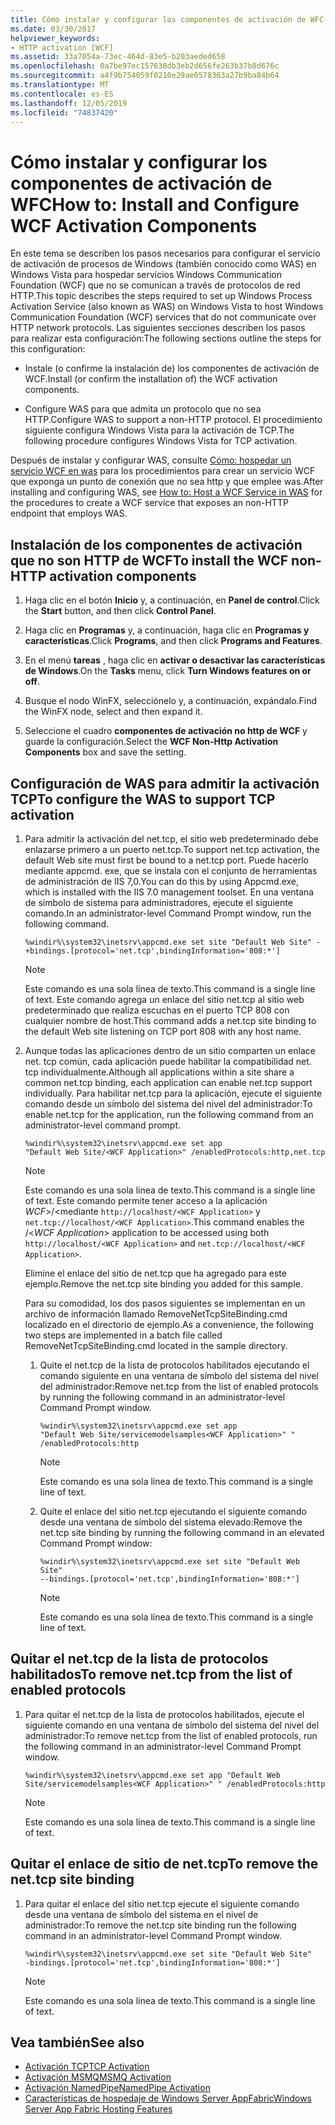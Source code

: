 ```yaml
---
title: Cómo instalar y configurar los componentes de activación de WFC
ms.date: 03/30/2017
helpviewer_keywords:
- HTTP activation [WCF]
ms.assetid: 33a7054a-73ec-464d-83e5-b203aeded658
ms.openlocfilehash: 0a7be97ec157638db3eb2d656fe263b37b8d676c
ms.sourcegitcommit: a4f9b754059f0210e29ae0578363a27b9ba84b64
ms.translationtype: MT
ms.contentlocale: es-ES
ms.lasthandoff: 12/05/2019
ms.locfileid: "74837420"
---
```

# <a name="how-to-install-and-configure-wcf-activation-components"></a><span data-ttu-id="569d3-102">Cómo instalar y configurar los componentes de activación de WFC</span><span class="sxs-lookup"><span data-stu-id="569d3-102">How to: Install and Configure WCF Activation Components</span></span>

<span data-ttu-id="569d3-103">En este tema se describen los pasos necesarios para configurar el servicio de activación de procesos de Windows (también conocido como WAS) en Windows Vista para hospedar servicios Windows Communication Foundation (WCF) que no se comunican a través de protocolos de red HTTP.</span><span class="sxs-lookup"><span data-stu-id="569d3-103">This topic describes the steps required to set up Windows Process Activation Service (also known as WAS) on Windows Vista to host Windows Communication Foundation (WCF) services that do not communicate over HTTP network protocols.</span></span> <span data-ttu-id="569d3-104">Las siguientes secciones describen los pasos para realizar esta configuración:</span><span class="sxs-lookup"><span data-stu-id="569d3-104">The following sections outline the steps for this configuration:</span></span>

- <span data-ttu-id="569d3-105">Instale (o confirme la instalación de) los componentes de activación de WCF.</span><span class="sxs-lookup"><span data-stu-id="569d3-105">Install (or confirm the installation of) the WCF activation components.</span></span>

- <span data-ttu-id="569d3-106">Configure WAS para que admita un protocolo que no sea HTTP.</span><span class="sxs-lookup"><span data-stu-id="569d3-106">Configure WAS to support a non-HTTP protocol.</span></span> <span data-ttu-id="569d3-107">El procedimiento siguiente configura Windows Vista para la activación de TCP.</span><span class="sxs-lookup"><span data-stu-id="569d3-107">The following procedure configures Windows Vista for TCP activation.</span></span>

<span data-ttu-id="569d3-108">Después de instalar y configurar WAS, consulte [Cómo: hospedar un servicio WCF en was](../../../../docs/framework/wcf/feature-details/how-to-host-a-wcf-service-in-was.md) para los procedimientos para crear un servicio WCF que exponga un punto de conexión que no sea http y que emplee was.</span><span class="sxs-lookup"><span data-stu-id="569d3-108">After installing and configuring WAS, see [How to: Host a WCF Service in WAS](../../../../docs/framework/wcf/feature-details/how-to-host-a-wcf-service-in-was.md) for the procedures to create a WCF service that exposes an non-HTTP endpoint that employs WAS.</span></span>

## <a name="to-install-the-wcf-non-http-activation-components"></a><span data-ttu-id="569d3-109">Instalación de los componentes de activación que no son HTTP de WCF</span><span class="sxs-lookup"><span data-stu-id="569d3-109">To install the WCF non-HTTP activation components</span></span>

1. <span data-ttu-id="569d3-110">Haga clic en el botón **Inicio** y, a continuación, en **Panel de control**.</span><span class="sxs-lookup"><span data-stu-id="569d3-110">Click the **Start** button, and then click **Control Panel**.</span></span>

2. <span data-ttu-id="569d3-111">Haga clic en **Programas** y, a continuación, haga clic en **Programas y características**.</span><span class="sxs-lookup"><span data-stu-id="569d3-111">Click **Programs**, and then click **Programs and Features**.</span></span>

3. <span data-ttu-id="569d3-112">En el menú **tareas** , haga clic en **activar o desactivar las características de Windows**.</span><span class="sxs-lookup"><span data-stu-id="569d3-112">On the **Tasks** menu, click **Turn Windows features on or off**.</span></span>

4. <span data-ttu-id="569d3-113">Busque el nodo WinFX, selecciónelo y, a continuación, expándalo.</span><span class="sxs-lookup"><span data-stu-id="569d3-113">Find the WinFX node, select and then expand it.</span></span>

5. <span data-ttu-id="569d3-114">Seleccione el cuadro **componentes de activación no http de WCF** y guarde la configuración.</span><span class="sxs-lookup"><span data-stu-id="569d3-114">Select the **WCF Non-Http Activation Components** box and save the setting.</span></span>

## <a name="to-configure-the-was-to-support-tcp-activation"></a><span data-ttu-id="569d3-115">Configuración de WAS para admitir la activación TCP</span><span class="sxs-lookup"><span data-stu-id="569d3-115">To configure the WAS to support TCP activation</span></span>

1. <span data-ttu-id="569d3-116">Para admitir la activación del net.tcp, el sitio web predeterminado debe enlazarse primero a un puerto net.tcp.</span><span class="sxs-lookup"><span data-stu-id="569d3-116">To support net.tcp activation, the default Web site must first be bound to a net.tcp port.</span></span> <span data-ttu-id="569d3-117">Puede hacerlo mediante appcmd. exe, que se instala con el conjunto de herramientas de administración de IIS 7,0.</span><span class="sxs-lookup"><span data-stu-id="569d3-117">You can do this by using Appcmd.exe, which is installed with the IIS 7.0 management toolset.</span></span> <span data-ttu-id="569d3-118">En una ventana de símbolo de sistema para administradores, ejecute el siguiente comando.</span><span class="sxs-lookup"><span data-stu-id="569d3-118">In an administrator-level Command Prompt window, run the following command.</span></span>

    ```console
    %windir%\system32\inetsrv\appcmd.exe set site "Default Web Site" -+bindings.[protocol='net.tcp',bindingInformation='808:*']
    ```

    > [!NOTE]
    > <span data-ttu-id="569d3-119">Este comando es una sola línea de texto.</span><span class="sxs-lookup"><span data-stu-id="569d3-119">This command is a single line of text.</span></span> <span data-ttu-id="569d3-120">Este comando agrega un enlace del sitio net.tcp al sitio web predeterminado que realiza escuchas en el puerto TCP 808 con cualquier nombre de host.</span><span class="sxs-lookup"><span data-stu-id="569d3-120">This command adds a net.tcp site binding to the default Web site listening on TCP port 808 with any host name.</span></span>

2. <span data-ttu-id="569d3-121">Aunque todas las aplicaciones dentro de un sitio comparten un enlace net. tcp común, cada aplicación puede habilitar la compatibilidad net. tcp individualmente.</span><span class="sxs-lookup"><span data-stu-id="569d3-121">Although all applications within a site share a common net.tcp binding, each application can enable net.tcp support individually.</span></span> <span data-ttu-id="569d3-122">Para habilitar net.tcp para la aplicación, ejecute el siguiente comando desde un símbolo del sistema del nivel del administrador:</span><span class="sxs-lookup"><span data-stu-id="569d3-122">To enable net.tcp for the application, run the following command from an administrator-level command prompt.</span></span>

    ```console
    %windir%\system32\inetsrv\appcmd.exe set app
    "Default Web Site/<WCF Application>" /enabledProtocols:http,net.tcp
    ```

    > [!NOTE]
    > <span data-ttu-id="569d3-123">Este comando es una sola línea de texto.</span><span class="sxs-lookup"><span data-stu-id="569d3-123">This command is a single line of text.</span></span> <span data-ttu-id="569d3-124">Este comando permite tener acceso a la aplicación *WCF*>/\<mediante `http://localhost/<WCF Application>` y `net.tcp://localhost/<WCF Application>`.</span><span class="sxs-lookup"><span data-stu-id="569d3-124">This command enables the /\<*WCF Application*> application to be accessed using both `http://localhost/<WCF Application>` and `net.tcp://localhost/<WCF Application>`.</span></span>

     <span data-ttu-id="569d3-125">Elimine el enlace del sitio de net.tcp que ha agregado para este ejemplo.</span><span class="sxs-lookup"><span data-stu-id="569d3-125">Remove the net.tcp site binding you added for this sample.</span></span>

     <span data-ttu-id="569d3-126">Para su comodidad, los dos pasos siguientes se implementan en un archivo de información llamado RemoveNetTcpSiteBinding.cmd localizado en el directorio de ejemplo.</span><span class="sxs-lookup"><span data-stu-id="569d3-126">As a convenience, the following two steps are implemented in a batch file called RemoveNetTcpSiteBinding.cmd located in the sample directory.</span></span>

    1. <span data-ttu-id="569d3-127">Quite el net.tcp de la lista de protocolos habilitados ejecutando el comando siguiente en una ventana de símbolo del sistema del nivel del administrador:</span><span class="sxs-lookup"><span data-stu-id="569d3-127">Remove net.tcp from the list of enabled protocols by running the following command in an administrator-level Command Prompt window.</span></span>

        ```console
        %windir%\system32\inetsrv\appcmd.exe set app
        "Default Web Site/servicemodelsamples<WCF Application>" " /enabledProtocols:http
        ```

        > [!NOTE]
        > <span data-ttu-id="569d3-128">Este comando es una sola línea de texto.</span><span class="sxs-lookup"><span data-stu-id="569d3-128">This command is a single line of text.</span></span>

    2. <span data-ttu-id="569d3-129">Quite el enlace del sitio net.tcp ejecutando el siguiente comando desde una ventana de símbolo del sistema elevado:</span><span class="sxs-lookup"><span data-stu-id="569d3-129">Remove the net.tcp site binding by running the following command in an elevated Command Prompt window:</span></span>

        ```console
        %windir%\system32\inetsrv\appcmd.exe set site "Default Web Site"
        --bindings.[protocol='net.tcp',bindingInformation='808:*']
        ```

        > [!NOTE]
        > <span data-ttu-id="569d3-130">Este comando es una sola línea de texto.</span><span class="sxs-lookup"><span data-stu-id="569d3-130">This command is a single line of text.</span></span>

## <a name="to-remove-nettcp-from-the-list-of-enabled-protocols"></a><span data-ttu-id="569d3-131">Quitar el net.tcp de la lista de protocolos habilitados</span><span class="sxs-lookup"><span data-stu-id="569d3-131">To remove net.tcp from the list of enabled protocols</span></span>

1. <span data-ttu-id="569d3-132">Para quitar el net.tcp de la lista de protocolos habilitados, ejecute el siguiente comando en una ventana de símbolo del sistema del nivel del administrador:</span><span class="sxs-lookup"><span data-stu-id="569d3-132">To remove net.tcp from the list of enabled protocols, run the following command in an administrator-level Command Prompt window.</span></span>

    ```console
    %windir%\system32\inetsrv\appcmd.exe set app "Default Web Site/servicemodelsamples<WCF Application>" " /enabledProtocols:http
    ```

    > [!NOTE]
    > <span data-ttu-id="569d3-133">Este comando es una sola línea de texto.</span><span class="sxs-lookup"><span data-stu-id="569d3-133">This command is a single line of text.</span></span>

## <a name="to-remove-the-nettcp-site-binding"></a><span data-ttu-id="569d3-134">Quitar el enlace de sitio de net.tcp</span><span class="sxs-lookup"><span data-stu-id="569d3-134">To remove the net.tcp site binding</span></span>

1. <span data-ttu-id="569d3-135">Para quitar el enlace del sitio net.tcp ejecute el siguiente comando desde una ventana de símbolo del sistema en el nivel de administrador:</span><span class="sxs-lookup"><span data-stu-id="569d3-135">To remove the net.tcp site binding run the following command in an administrator-level Command Prompt window.</span></span>

    ```console
    %windir%\system32\inetsrv\appcmd.exe set site "Default Web Site"
    -bindings.[protocol='net.tcp',bindingInformation='808:*']
    ```

    > [!NOTE]
    > <span data-ttu-id="569d3-136">Este comando es una sola línea de texto.</span><span class="sxs-lookup"><span data-stu-id="569d3-136">This command is a single line of text.</span></span>

## <a name="see-also"></a><span data-ttu-id="569d3-137">Vea también</span><span class="sxs-lookup"><span data-stu-id="569d3-137">See also</span></span>

- [<span data-ttu-id="569d3-138">Activación TCP</span><span class="sxs-lookup"><span data-stu-id="569d3-138">TCP Activation</span></span>](../../../../docs/framework/wcf/samples/tcp-activation.md)
- [<span data-ttu-id="569d3-139">Activación MSMQ</span><span class="sxs-lookup"><span data-stu-id="569d3-139">MSMQ Activation</span></span>](../../../../docs/framework/wcf/samples/msmq-activation.md)
- [<span data-ttu-id="569d3-140">Activación NamedPipe</span><span class="sxs-lookup"><span data-stu-id="569d3-140">NamedPipe Activation</span></span>](../../../../docs/framework/wcf/samples/namedpipe-activation.md)
- [<span data-ttu-id="569d3-141">Características de hospedaje de Windows Server AppFabric</span><span class="sxs-lookup"><span data-stu-id="569d3-141">Windows Server App Fabric Hosting Features</span></span>](https://go.microsoft.com/fwlink/?LinkId=201276)
